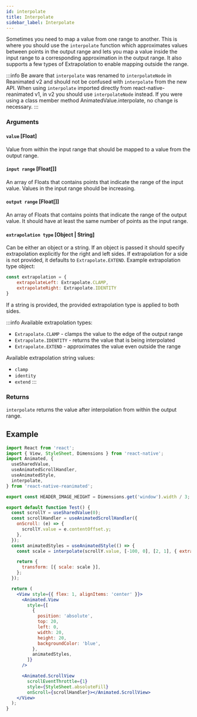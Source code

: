 ```yaml
---
id: interpolate
title: Interpolate
sidebar_label: Interpolate
---
```


Sometimes you need to map a value from one range to another. This is where you should use the `interpolate` function which approximates values between points in the output range and lets you map a value inside the input range to a corresponding approximation in the output range. It also supports a few types of Extrapolation to enable mapping outside the range.

:::info
Be aware that `interpolate` was renamed to `interpolateNode` in Reanimated v2 and should not be confused with `interpolate` from the new API. When using `interpolate` imported directly from react-native-reanimated v1, in v2 you should use `interpolateNode` instead. If you were using a class member method AnimatedValue.interpolate, no change is necessary.
:::

### Arguments

#### `value` [Float]

Value from within the input range that should be mapped to a value from the output range.

#### `input range` [Float[]]

An array of Floats that contains points that indicate the range of the input value. Values in the input range should be increasing.

#### `output range` [Float[]]

An array of Floats that contains points that indicate the range of the output value. It should have at least the same number of points as the input range.

#### `extrapolation type` [Object | String]

Can be either an object or a string. If an object is passed it should specify extrapolation explicitly for the right and left sides. If extrapolation for a side is not provided, it defaults to `Extrapolate.EXTEND`. Example extrapolation type object:

```js
const extrapolation = {
    extrapolateLeft: Extrapolate.CLAMP,
    extrapolateRight: Extrapolate.IDENTITY
}
```

If a string is provided, the provided extrapolation type is applied to both sides.

:::info
Available extrapolation types:
* `Extrapolate.CLAMP` - clamps the value to the edge of the output range
* `Extrapolate.IDENTITY` - returns the value that is being interpolated
* `Extrapolate.EXTEND` - approximates the value even outside the range

Available extrapolation string values:
* `clamp`
* `identity`
* `extend`
:::

### Returns

`interpolate` returns the value after interpolation from within the output range.

## Example

```jsx
import React from 'react';
import { View, StyleSheet, Dimensions } from 'react-native';
import Animated, {
  useSharedValue,
  useAnimatedScrollHandler,
  useAnimatedStyle,
  interpolate,
} from 'react-native-reanimated';

export const HEADER_IMAGE_HEIGHT = Dimensions.get('window').width / 3;

export default function Test() {
  const scrollY = useSharedValue(0);
  const scrollHandler = useAnimatedScrollHandler({
    onScroll: (e) => {
      scrollY.value = e.contentOffset.y;
    },
  });
  const animatedStyles = useAnimatedStyle(() => {
    const scale = interpolate(scrollY.value, [-100, 0], [2, 1], { extrapolateRight: Extrapolate.CLAMP });

    return {
      transform: [{ scale: scale }],
    };
  });

  return (
    <View style={{ flex: 1, alignItems: 'center' }}>
      <Animated.View
        style={[
          {
            position: 'absolute',
            top: 20,
            left: 0,
            width: 20,
            height: 20,
            backgroundColor: 'blue',
          },
          animatedStyles,
        ]}
      />

      <Animated.ScrollView
        scrollEventThrottle={1}
        style={StyleSheet.absoluteFill}
        onScroll={scrollHandler}></Animated.ScrollView>
    </View>
  );
}
```
